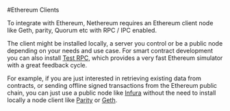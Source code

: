 #Ethereum Clients

To integrate with Ethereum, Nethereum requires an Ethereum client node like Geth, parity, Quorum etc with RPC / IPC enabled.

The client might be installed locally, a server you control or be a public node depending on your needs and use case. For smart contract development you can also install [Test RPC](test-rpc.md), which provides a very fast Ethereum simulator with a great feedback cycle.

For example, if you are just interested in retrieving existing data from contracts, or sending offline signed transactions from the Ethereum public chain, you can just use a public node like [Infura](https://infura.io/) without the need to install locally a node client like [Parity](parity.md) or [Geth](geth.md).
